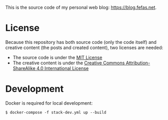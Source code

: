 This is the source code of my personal web blog: https://blog.fefas.net.

# License

Because this repository has both source code (only the code itself) and creative
content (the posts and created content), two licenses are needed:

- The source code is under the [MIT License](LICENSE)
- The creative content is under the [Creative Commons Attribution-ShareAlike 4.0
  International License](https://creativecommons.org/licenses/by-sa/4.0/)

# Development

Docker is required for local development:

```shell
$ docker-compose -f stack-dev.yml up --build
```
